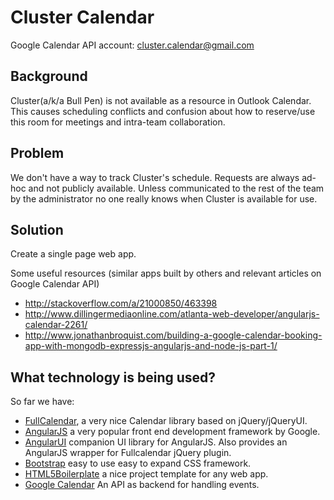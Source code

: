 # Cluster Calendar

Google Calendar API account: cluster.calendar@gmail.com

## Background

Cluster(a/k/a Bull Pen) is not available as a resource in Outlook Calendar. 
This causes scheduling conflicts and confusion about how to reserve/use this 
room for meetings and intra-team collaboration.


## Problem

We don't have a way to track Cluster's schedule. Requests are always ad-hoc and 
not publicly available. Unless communicated to the rest of the team by the 
administrator no one really knows when Cluster is available for use.


## Solution

Create a single page web app. 


Some useful resources (similar apps built by others and relevant articles on Google Calendar API)

* http://stackoverflow.com/a/21000850/463398
* http://www.dillingermediaonline.com/atlanta-web-developer/angularjs-calendar-2261/
* http://www.jonathanbroquist.com/building-a-google-calendar-booking-app-with-mongodb-expressjs-angularjs-and-node-js-part-1/

## What technology is being used?

So far we have:

* [FullCalendar](http://arshaw.com/fullcalendar/), a very nice Calendar library based on jQuery/jQueryUI.
* [AngularJS](http://angularjs.org/) a very popular front end development framework by Google.
* [AngularUI](http://angular-ui.github.io/) companion UI library for AngularJS. Also provides an AngularJS wrapper for Fullcalendar jQuery plugin.
* [Bootstrap](http://getbootstrap.com) easy to use easy to expand CSS framework.
* [HTML5Boilerplate](http://html5boilerplate.com/) a nice project template for any web app.
* [Google Calendar](https://developers.google.com/google-apps/calendar/?csw=1) An API as backend for handling events.
